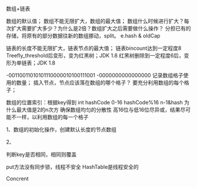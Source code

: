 数组+链表

数组的默认值；
数组不能无限扩大，数组的最大值；
数组什么时候进行扩大？每次扩大需要扩大多少？为什么是2倍？数组扩大之后需要做什么操作？ 分担已有的存储，将原有的部分数据往新的数组挪动，split。
e.hash & oldCap 


链表的长度不能无限扩大，链表节点的最大值；
链表bincount达到一定程度8 Treefly_threshold后变形，变为红黑树；JDK 1.8
红黑树删除到一定程度6后，变形为单链表；JDK 1.8



-00110011010101110000010100111001
-0000000000000000
记录数组格子使用的数量；
插入节点，节点应该落在数组的哪个格子？
要充分利用数组的每个格子；

数组的位置索引：根据key得到 int hashCode
0-16 hashCode%16
n-1&hash  为什么最大值是2的n次方  确保数组均匀的分散性
高16位与低16位尽异或，结果尽可能不一样，以利用数组的每一个格子



1、数组的初始化操作，创建默认长度的节点数组

2、


判断key是否相同，相同则覆盖

put方法没有同步锁，线程不安全
HashTable是线程安全的

Concrent



